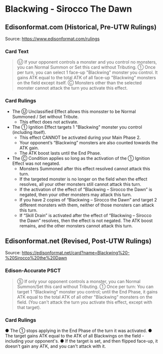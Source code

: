 # Blackwing - Sirocco The Dawn

## Edisonformat.com (Historical, Pre-UTW Rulings)

Source: https://www.edisonformat.com/rulings

### Card Text

> Ⓤ If your opponent controls a monster and you control no monsters, you can Normal Summon or Set this card without Tributing. ① Once per turn, you can select 1 face-up "Blackwing" monster you control. It gains ATK equal to the total ATK of all face-up "Blackwing" monsters on the field except itself. Ⓒ Monsters other than the selected monster cannot attack the turn you activate this effect.

### Card Rulings

*   The Ⓤ Unclassified Effect allows this monsster to be Normal Summoned / Set without Tribute.
    *   This effect does not activate.
*   The ① Ignition Effect targets 1 "Blackwing" monster you control (including itself).
    *   This effect CANNOT be activated during your Main Phase 2.
    *   Your opponent’s “Blackwing” monsters are also counted towards the ATK gain.
    *   The ATK boost lasts until the End Phase.
*   The Ⓒ Condition applies so long as the activation of the ① Ignition Effect was not negated.
    *   Monsters Summoned after this effect resolved cannot attack this turn.
    *   If the targeted monster is no longer on the field when the effect resolves, all your other monsters still cannot attack this turn.
    *   If the activation of the effect of “Blackwing – Sirocco the Dawn” is negated, then your other monsters may attack this turn.
    *   If you have 2 copies of “Blackwing – Sirocco the Dawn” and target 2 different monsters with them, neither of those monsters can attack this turn.
    *   If “Skill Drain” is activated after the effect of “Blackwing – Sirocco the Dawn” resolves, then the effect is not negated. The ATK boost remains, and the other monsters cannot attack this turn.

## Edisonformat.net (Revised, Post-UTW Rulings)

Source: https://edisonformat.net/card?name=Blackwing%20-%20Sirocco%20the%20Dawn

### Edison-Accurate PSCT

> Ⓢ If only your opponent controls a monster, you can Normal Summon/Set this card without Tributing.
> ① Once per turn: You can target 1 "Blackwing" monster you control; until the End Phase, it gains ATK equal to the total ATK of all other "Blackwing" monsters on the field.
> (You can't attack the turn you activate this effect, except with that target).

### Card Rulings

● The ① stops applying in the End Phase of the turn it was activated.
● The target gains ATK equal to the ATK of all Blackwings on the field - including your opponent's.
● If the target is set, and then flipped face-up, it doesn't gain any ATK, and you can't attack with it.
            